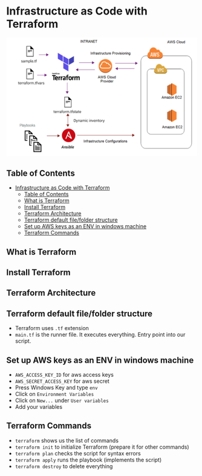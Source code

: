 # Infrastructure as Code with Terraform

![terraform diagram](../public/assets/img/terraform-diagram.png)

## Table of Contents

- [Infrastructure as Code with Terraform](#infrastructure-as-code-with-terraform)
  - [Table of Contents](#table-of-contents)
  - [What is Terraform](#what-is-terraform)
  - [Install Terraform](#install-terraform)
  - [Terraform Architecture](#terraform-architecture)
  - [Terraform default file/folder structure](#terraform-default-filefolder-structure)
  - [Set up AWS keys as an ENV in windows machine](#set-up-aws-keys-as-an-env-in-windows-machine)
  - [Terraform Commands](#terraform-commands)

## What is Terraform

## Install Terraform

## Terraform Architecture

## Terraform default file/folder structure

- Terraform uses `.tf` extension
- `main.tf` is the runner file. It executes everything. Entry point into our script.

## Set up AWS keys as an ENV in windows machine

- `AWS_ACCESS_KEY_ID` for aws access keys
- `AWS_SECRET_ACCESS_KEY` for aws secret
- Press Windows Key and type `env`
- Click on `Environment Variables`
- Click on `New...` under `User variables`
- Add your variables

## Terraform Commands

- `terraform` shows us the list of commands
- `terraform init` to initialize Terraform (prepare it for other commands)
- `terraform plan` checks the script for syntax errors
- `terraform apply` runs the playbook (implements the script)
- `terraform destroy` to delete everything
